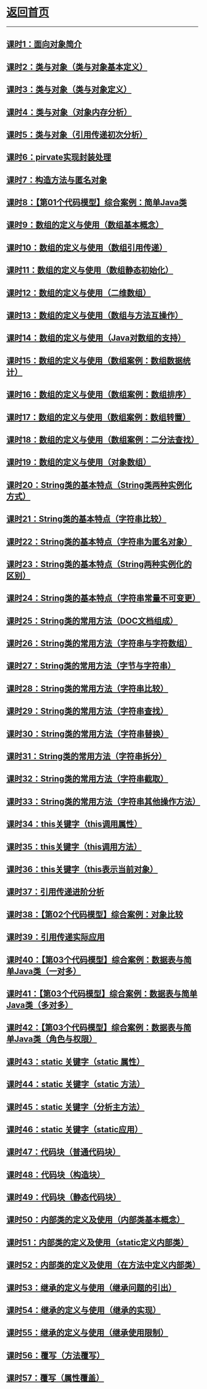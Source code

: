 # [返回首页](https://wuchengcheng110120.github.io)
---------------
## [课时1：面向对象简介](aliyunjava2/course1)
## [课时2：类与对象（类与对象基本定义）](aliyunjava2/course2)
## [课时3：类与对象（类与对象定义）](aliyunjava2/course3)
## [课时4：类与对象（对象内存分析）](aliyunjava2/course4)
## [课时5：类与对象（引用传递初次分析）](aliyunjava2/course5)
## [课时6：pirvate实现封装处理](aliyunjava2/course6)
## [课时7：构造方法与匿名对象](aliyunjava2/course7)
## [课时8：【第01个代码模型】综合案例：简单Java类](aliyunjava2/course8)
## [课时9：数组的定义与使用（数组基本概念）](aliyunjava2/course9)
## [课时10：数组的定义与使用（数组引用传递）](aliyunjava2/course10)
## [课时11：数组的定义与使用（数组静态初始化）](aliyunjava2/course11)
## [课时12：数组的定义与使用（二维数组）](aliyunjava2/course12)
## [课时13：数组的定义与使用（数组与方法互操作）](aliyunjava2/course13)
## [课时14：数组的定义与使用（Java对数组的支持）](aliyunjava2/course14)
## [课时15：数组的定义与使用（数组案例：数组数据统计）](aliyunjava2/course15)
## [课时16：数组的定义与使用（数组案例：数组排序）](aliyunjava2/course16)
## [课时17：数组的定义与使用（数组案例：数组转置）](aliyunjava2/course17)
## [课时18：数组的定义与使用（数组案例：二分法查找）](aliyunjava2/course18)
## [课时19：数组的定义与使用（对象数组）](aliyunjava2/course19)
## [课时20：String类的基本特点（String类两种实例化方式）](aliyunjava2/course20)
## [课时21：String类的基本特点（字符串比较）](aliyunjava2/course21)
## [课时22：String类的基本特点（字符串为匿名对象）](aliyunjava2/course22)
## [课时23：String类的基本特点（String两种实例化的区别）](aliyunjava2/course23)
## [课时24：String类的基本特点（字符串常量不可变更）](aliyunjava2/course24)
## [课时25：String类的常用方法（DOC文档组成）](aliyunjava2/course25)
## [课时26：String类的常用方法（字符串与字符数组）](aliyunjava2/course26)
## [课时27：String类的常用方法（字节与字符串）](aliyunjava2/course27)
## [课时28：String类的常用方法（字符串比较）](aliyunjava2/course28)
## [课时29：String类的常用方法（字符串查找）](aliyunjava2/course29)
## [课时30：String类的常用方法（字符串替换）](aliyunjava2/course30)
## [课时31：String类的常用方法（字符串拆分）](aliyunjava2/course31)
## [课时32：String类的常用方法（字符串截取）](aliyunjava2/course32)
## [课时33：String类的常用方法（字符串其他操作方法）](aliyunjava2/course33)
## [课时34：this关键字（this调用属性）](aliyunjava2/course34)
## [课时35：this关键字（this调用方法）](aliyunjava2/course35)
## [课时36：this关键字（this表示当前对象）](aliyunjava2/course36)
## [课时37：引用传递进阶分析](aliyunjava2/course37)
## [课时38：【第02个代码模型】综合案例：对象比较](aliyunjava2/course38)
## [课时39：引用传递实际应用](aliyunjava2/course39)
## [课时40：【第03个代码模型】综合案例：数据表与简单Java类（一对多）](aliyunjava2/course40)
## [课时41：【第03个代码模型】综合案例：数据表与简单Java类（多对多）](aliyunjava2/course41)
## [课时42：【第03个代码模型】综合案例：数据表与简单Java类（角色与权限）](aliyunjava2/course42)
## [课时43：static 关键字（static 属性）](aliyunjava2/course43)
## [课时44：static 关键字（static 方法）](aliyunjava2/course44)
## [课时45：static 关键字（分析主方法）](aliyunjava2/course45)
## [课时46：static 关键字（static应用）](aliyunjava2/course46)
## [课时47：代码块（普通代码块）](aliyunjava2/course47)
## [课时48：代码块（构造块）](aliyunjava2/course48)
## [课时49：代码块（静态代码块）](aliyunjava2/course49)
## [课时50：内部类的定义及使用（内部类基本概念）](aliyunjava2/course50)
## [课时51：内部类的定义及使用（static定义内部类）](aliyunjava2/course51)
## [课时52：内部类的定义及使用（在方法中定义内部类）](aliyunjava2/course52)
## [课时53：继承的定义与使用（继承问题的引出）](aliyunjava2/course53)
## [课时54：继承的定义与使用（继承的实现）](aliyunjava2/course54)
## [课时55：继承的定义与使用（继承使用限制）](aliyunjava2/course55)
## [课时56：覆写（方法覆写）](aliyunjava2/course56)
## [课时57：覆写（属性覆盖）](aliyunjava2/course57)
